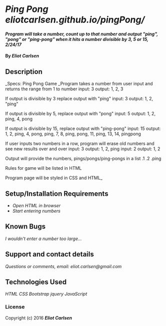 # _Ping Pong eliotcarlsen.github.io/pingPong/_

#### _Program will take a number, count up to that number and output "ping", "pong" or "ping-pong" when it hits a number divisible by 3, 5 or 15, 2/24/17_

#### By _**Eliot Carlsen**_

## Description
_Specs: Ping Pong Game
_Program takes a number from user input and returns the range from 1 to number
input: 3
output: 1, 2, 3

If output is divisible by 3 replace output with "ping"
input: 3
output: 1, 2, "ping"

If output is divisible by 5, replace output with "pong"
input: 5
output: 1, 2, ping, 4, pong

If output is divisible by 15, replace output with "ping-pong"
input: 15
output: 1, 2, ping, 4, pong, ping, 7, 8, ping, pong, 11, ping, 13, 14, pingpong

If user inputs two numbers in a row, program will erase old numbers and see new results over and over
input: 3
output: 1, 2, ping
input: 2
output: 1, 2

Output will provide the numbers, pings/pongs/ping-pongs in a list
.1
.2
.ping

Rules for game will be listed in HTML

Program page will be styled in CSS and HTML_

## Setup/Installation Requirements

* _Open HTML in browser_
* _Start entering numbers_

## Known Bugs

_I wouldn't enter a number too large..._

## Support and contact details

_Questions or comments, email: eliot.carlsen@gmail.com_

## Technologies Used

_HTML_
_CSS_
_Bootstrap_
_jquery_
_JavaScript_

### License

Copyright (c) 2016 **_Eliot Carlsen_**
